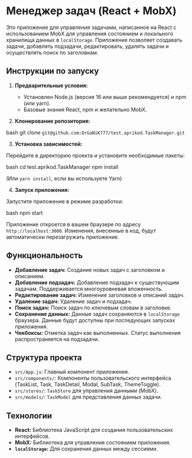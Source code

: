 # Менеджер задач (React + MobX)

Это приложение для управления задачами, написанное на React с использованием MobX для управления состоянием и локального хранилища данных в `localStorage`. Приложение позволяет создавать задачи, добавлять подзадачи, редактировать, удалять задачи и осуществлять поиск по заголовкам.

## Инструкции по запуску

1. **Предварительные условия:**

   - Установлен Node.js (версия 16 или выше рекомендуется) и npm (или yarn).
   - Базовые знания React, npm и желательно MobX.

2. **Клонирование репозитория:**

bash git clone `git@github.com:OrGaNiK777/test.aprikod.TaskManager.git`

3. **Установка зависимостей:**

Перейдите в директорию проекта и установите необходимые пакеты:

bash
cd test.aprikod.TaskManager
npm install

(Или `yarn install`, если вы используете Yarn)

4. **Запуск приложения:**

Запустите приложение в режиме разработки:

bash
npm start

Приложение откроется в вашем браузере по адресу `http://localhost:3000`.  Изменения, внесенные в код, будут автоматически перезагружать приложение.


## Функциональность

* **Добавление задач:** Создание новых задач с заголовком и описанием.
* **Добавление подзадач:** Добавление подзадач к существующим задачам.  Поддерживается многоуровневая вложенность.
* **Редактирование задач:** Изменение заголовков и описаний задач.
* **Удаление задач:** Удаление задач и подзадач.
* **Поиск задач:** Поиск задач по ключевым словам в заголовке.
* **Сохранение данных:** Данные задач сохраняются в `localStorage` браузера.  Данные будут доступны при последующих запусках приложения.
* **Чекбоксы:** Отметка задач как выполненных.  Статус выполнения распространяется на подзадачи.


## Структура проекта

* `src/App.js`: Главный компонент приложения.
* `src/components/`: Компоненты пользовательского интерфейса (TaskList, Task, TaskDetail, Modal, SubTask, ThemeToggle).
* `src/stores/`:  `TaskStore` для управления данными (MobX).
* `src/models/`: `TaskModel` для представления данных задачи.


## Технологии

* **React:** Библиотека JavaScript для создания пользовательских интерфейсов.
* **MobX:** Библиотека для управления состоянием приложения.
* **`localStorage`:** Для сохранения данных между сессиями.
